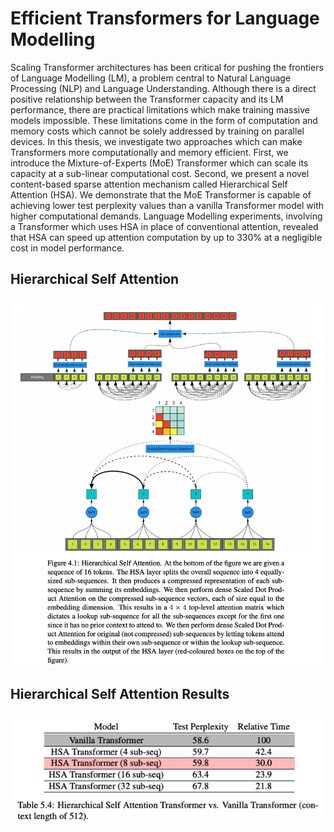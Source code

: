# Efficient Transformers for Language Modelling

Scaling Transformer architectures has been critical for pushing the frontiers of Language Modelling (LM), a problem central to Natural Language Processing (NLP) and Language Understanding. Although there is a direct positive relationship between the Transformer capacity and its LM performance, there are practical limitations which make training massive models impossible. These limitations come in the form of computation and memory costs which cannot be solely addressed by training on parallel devices. In this thesis, we investigate two approaches which can make Transformers more computationally and memory efficient. First, we introduce the Mixture-of-Experts (MoE) Transformer which can scale its capacity at a sub-linear computational cost. Second, we present a novel content-based sparse attention mechanism called Hierarchical Self Attention (HSA). We demonstrate that the MoE Transformer is capable of achieving lower test perplexity values than a vanilla Transformer model with higher computational demands. Language Modelling experiments, involving a Transformer which uses HSA in place of conventional attention, revealed that HSA can speed up attention computation by up to 330% at a negligible cost in model performance.

## Hierarchical Self Attention

![shot 1](hsa.png?raw=true)

## Hierarchical Self Attention Results

![shot 1](hsa_results.png?raw=true)
